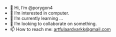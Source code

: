 - 👋 Hi, I’m @porygon4
- 👀 I’m interested in computer.
- 🌱 I’m currently learning ...
- 💞️ I’m looking to collaborate on something.
- 📫 How to reach me: artfulaardvarkk@gmail.com

<!---
porygon4/porygon4 is a ✨ special ✨ repository because its `README.md` (this file) appears on your GitHub profile.
You can click the Preview link to take a look at your changes.
--->
